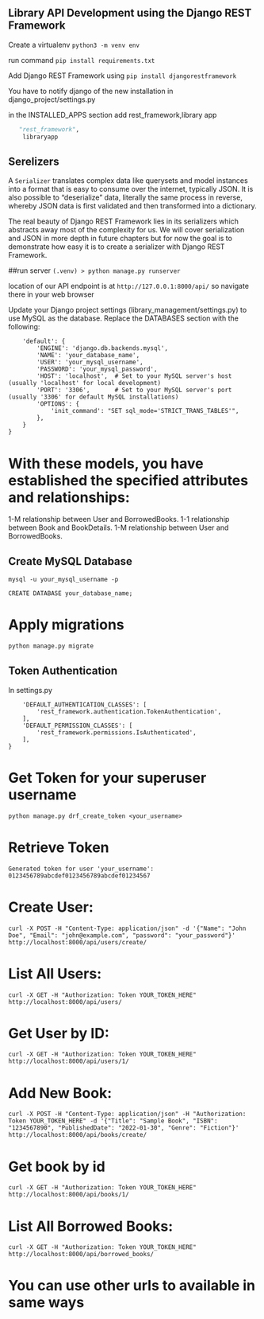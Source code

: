 ## Library API Development using the Django REST Framework

Create a virtualenv ```python3 -m venv env```

run command ```pip install requirements.txt```

Add Django REST Framework using ```pip install djangorestframework```

You have to notify django of the new installation in django_project/settings.py

in the INSTALLED_APPS section add rest_framework,library app

``` settings.py
   "rest_framework",
    libraryapp
```



## Serelizers

A ```Serializer``` translates complex data like querysets and model instances into a format that is easy to consume over the internet, typically JSON. It is also possible to “deserialize” data, literally the same process in reverse, whereby JSON data is first validated and then transformed into a dictionary.

The real beauty of Django REST Framework lies in its serializers which abstracts away most of the complexity for us. We will cover serialization and JSON in more depth in future chapters but for now the goal is to demonstrate how easy it is to create a serializer with Django REST Framework.


##run server
```(.venv) > python manage.py runserver```

location of our API endpoint is at ```http://127.0.0.1:8000/api/``` so navigate there in your web browser


Update your Django project settings (library_management/settings.py) to use MySQL as the database. Replace the DATABASES section with the following:

```DATABASES = {
    'default': {
        'ENGINE': 'django.db.backends.mysql',
        'NAME': 'your_database_name',
        'USER': 'your_mysql_username',
        'PASSWORD': 'your_mysql_password',
        'HOST': 'localhost',  # Set to your MySQL server's host (usually 'localhost' for local development)
        'PORT': '3306',       # Set to your MySQL server's port (usually '3306' for default MySQL installations)
        'OPTIONS': {
            'init_command': "SET sql_mode='STRICT_TRANS_TABLES'",
        },
    }
}

```
# With these models, you have established the specified attributes and relationships:

1-M relationship between User and BorrowedBooks.
1-1 relationship between Book and BookDetails.
1-M relationship between User and BorrowedBooks.

## Create MySQL Database

```mysql -u your_mysql_username -p```

```CREATE DATABASE your_database_name;```

# Apply migrations
```python manage.py makemigrations
python manage.py migrate
```

## Token Authentication 
In settings.py
```REST_FRAMEWORK = {
    'DEFAULT_AUTHENTICATION_CLASSES': [
        'rest_framework.authentication.TokenAuthentication',
    ],
    'DEFAULT_PERMISSION_CLASSES': [
        'rest_framework.permissions.IsAuthenticated',
    ],
}
```

# Get Token for your superuser username
```python manage.py drf_create_token <your_username>```
# Retrieve Token

```Generated token for user 'your_username': 0123456789abcdef0123456789abcdef01234567```


# Create User:
```curl -X POST -H "Content-Type: application/json" -d '{"Name": "John Doe", "Email": "john@example.com", "password": "your_password"}' http://localhost:8000/api/users/create/ ```

# List All Users:
```curl -X GET -H "Authorization: Token YOUR_TOKEN_HERE" http://localhost:8000/api/users/```

# Get User by ID:
```curl -X GET -H "Authorization: Token YOUR_TOKEN_HERE" http://localhost:8000/api/users/1/```

# Add New Book:
```curl -X POST -H "Content-Type: application/json" -H "Authorization: Token YOUR_TOKEN_HERE" -d '{"Title": "Sample Book", "ISBN": "1234567890", "PublishedDate": "2022-01-30", "Genre": "Fiction"}' http://localhost:8000/api/books/create/```

# Get book by id
```curl -X GET -H "Authorization: Token YOUR_TOKEN_HERE" http://localhost:8000/api/books/1/```
# List All Borrowed Books:
```curl -X GET -H "Authorization: Token YOUR_TOKEN_HERE" http://localhost:8000/api/borrowed_books/```


# You can use other urls to available in same ways

